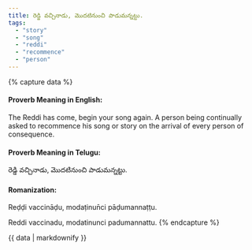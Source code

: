 ```yaml
---
title: రెడ్డి వచ్చినాడు, మొదటినుంచి పాడుమన్నట్టు.
tags:
  - "story"
  - "song"
  - "reddi"
  - "recommence"
  - "person"
---
```


{% capture data %}
#### Proverb Meaning in English:
The Reddi has come, begin your song again.
A person being continually asked to recommence his song or story on the arrival of every person of consequence.

#### Proverb Meaning in Telugu:
రెడ్డి వచ్చినాడు, మొదటినుంచి పాడుమన్నట్టు.

#### Romanization:
Reḍḍi vaccināḍu, modaṭinun̄ci pāḍumannaṭṭu.

Reddi vaccinadu, modatinunci padumannattu.
{% endcapture %}

{{ data | markdownify }}

